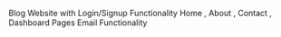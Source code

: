 Blog Website with Login/Signup Functionality
Home , About , Contact , Dashboard Pages
Email Functionality
